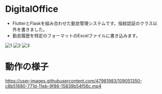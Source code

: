 # DigitalOffice
- FlutterとFlaskを組み合わせた勤怠管理システムです。指紋認証のクラス以外を書きました。
- 勤怠履歴を特定のフォーマットのExcelファイルに書き込みます。

![1](https://user-images.githubusercontent.com/47981983/109050554-dd44df00-771c-11eb-942a-72e7f4d56b9c.png)
![2](https://user-images.githubusercontent.com/47981983/109050563-dfa73900-771c-11eb-960c-50af8af9e2d5.png)
![3](https://user-images.githubusercontent.com/47981983/109050566-e0d86600-771c-11eb-8a43-8f3fbee6916b.png)


# 動作の様子
https://user-images.githubusercontent.com/47981983/109051350-c8b51680-771d-11eb-9f86-15839b54f56c.mp4
